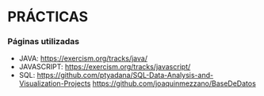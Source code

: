 # PRÁCTICAS

### Páginas utilizadas
- JAVA: https://exercism.org/tracks/java/
- JAVASCRIPT: https://exercism.org/tracks/javascript/
- SQL: https://github.com/ptyadana/SQL-Data-Analysis-and-Visualization-Projects
       https://github.com/joaquinmezzano/BaseDeDatos